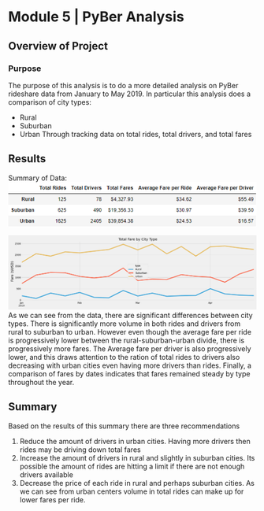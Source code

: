 # Module 5 |  PyBer Analysis
## Overview of Project
### Purpose
The purpose of this analysis is to do a more detailed analysis on PyBer rideshare data from January to May 2019.  In particular this analysis does a comparison of city types: 
 - Rural    
 - Suburban    
 - Urban
Through tracking data on total rides, total drivers, and total fares

## Results
Summary of Data:
![enter image description here](https://raw.githubusercontent.com/Andres-T-Hernandez/PyBer-Analysis/main/Analysis/PyBer%20Summary.png)

![enter image description here](https://raw.githubusercontent.com/Andres-T-Hernandez/PyBer-Analysis/main/Analysis/PyBer_fare_summary.png)
As we can see from the data, there are significant differences between city types.  There is significantly more volume in both rides and drivers from rural to suburban to urban.  However even though the average fare per ride is progressively lower between the rural-suburban-urban divide, there is progressively more fares.  The Average fare per driver is also progressively lower, and this draws attention to the ration of total rides to drivers also decreasing with urban cities even having more drivers than rides.  Finally, a comparison of fares by dates indicates that fares remained steady by type throughout the year.

## Summary
Based on the results of this summary there are three recommendations
 1. Reduce the amount of drivers in urban cities.  Having more drivers then rides may be driving down total fares 
 2. Increase the amount of drivers in rural and slightly in suburban cities.  Its possible the amount of rides are hitting a limit if there are not enough drivers available
 3. Decrease the price of each ride in rural and perhaps suburban cities.  As we can see from urban centers volume in total rides can make up for lower fares per ride.
